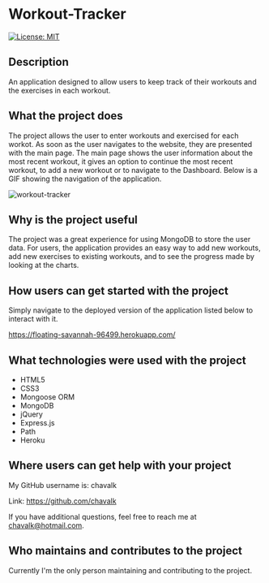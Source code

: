 # Workout-Tracker

[![License: MIT](https://img.shields.io/badge/License-MIT-yellow.svg)](https://opensource.org/licenses/MIT)

## Description

An application designed to allow users to keep track of their workouts and the exercises in each workout.

## What the project does

The project allows the user to enter workouts and exercised for each workot. As soon as the user navigates to the website, they are presented with the main page. The main page shows the user information about the most recent workout, it gives an option to continue the most  recent workout, to add a new workout or to navigate to the Dashboard. Below is a GIF showing the navigation of the application.

![workout-tracker](./public/assets/images/workout-tracker.gif)

## Why is the project useful

The project was a great experience for using MongoDB to store the user data. For users, the application provides an easy way to add new workouts, add new exercises to existing workouts, and to see the progress made by looking at the charts.

## How users can get started with the project

Simply navigate to the deployed version of the application listed below to interact with it.

https://floating-savannah-96499.herokuapp.com/

## What technologies were used with the project

* HTML5
* CSS3
* Mongoose ORM
* MongoDB
* jQuery
* Express.js
* Path
* Heroku

## Where users can get help with your project

My GitHub username is: chavalk

Link: https://github.com/chavalk

If you have additional questions, feel free to reach me at chavalk@hotmail.com.

## Who maintains and contributes to the project

Currently I'm the only person maintaining and contributing to the project.